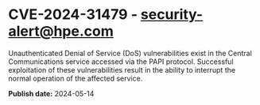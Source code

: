 # CVE-2024-31479 - security-alert@hpe.com

Unauthenticated Denial of Service (DoS) vulnerabilities exist in the Central Communications service accessed via the PAPI protocol. Successful exploitation of these vulnerabilities result in the ability to interrupt the normal operation of the affected service.



**Publish date:** 2024-05-14
